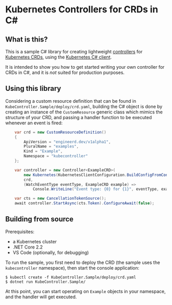 # Kubernetes Controllers for CRDs in C#

## What is this?
This is a sample C# library for creating lightweight [controllers][controller] for [Kubernetes CRDs][crd], using the [Kubernetes C# client][csharp-client].

It is intended to show you how to get started writing your own controller for CRDs in C#, and it is _not_ suited for production purposes.

## Using this library

Considering a custom resource definition that can be found in `KubeController.Sample/deploy/crd.yaml`, building the C# object is done by creating an instance of the `CustomResource` generic class which mimics the structure of your CRD, and passing a handler function to be executed whenever an event is fired:

```csharp
    var crd = new CustomResourceDefinition()
    {
        ApiVersion = "engineerd.dev/v1alpha1",
        PluralName = "examples",
        Kind = "Example",
        Namespace = "kubecontroller"
    };

    var controller = new Controller<ExampleCRD>(
        new Kubernetes(KubernetesClientConfiguration.BuildConfigFromConfigFile()),
        crd,
        (WatchEventType eventType, ExampleCRD example) =>
            Console.WriteLine("Event type: {0} for {1}", eventType, example.Metadata.Name));

    var cts = new CancellationTokenSource();
    await controller.StartAsync(cts.Token).ConfigureAwait(false);
```

## Building from source

Prerequisites:

- a Kubernetes cluster
- .NET Core 2.2
- VS Code (optionally, for debugging)

To run the sample, you first need to deploy the CRD (the sample uses the `kubecontroller` namespace), then start the console application:

```
$ kubectl create -f KubeController.Sample/deploy/crd.yaml
$ dotnet run KubeController.Sample/
```

At this point, you can start operating on `Example` objects in your namespace, and the handler will get executed.

[controller]: https://kubernetes.io/docs/concepts/workloads/controllers/
[crd]: https://kubernetes.io/docs/concepts/extend-kubernetes/api-extension/custom-resources/
[csharp-client]: https://github.com/kubernetes-client/csharp
